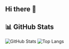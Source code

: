## Hi there 👋

## 📊 GitHub Stats
![GitHub Stats](https://github-readme-stats.vercel.app/api?username=2Seongmin&show_icons=true)
![Top Langs](https://github-readme-stats.vercel.app/api/?username=2Seongmin&layout=compact)

<!--
**2Seongmin/2Seongmin** is a ✨ _special_ ✨ repository because its `README.md` (this file) appears on your GitHub profile.

Here are some ideas to get you started:

- 🔭 I’m currently working on ...
- 🌱 I’m currently learning ...
- 👯 I’m looking to collaborate on ...
- 🤔 I’m looking for help with ...
- 💬 Ask me about ...
- 📫 How to reach me: ...
- 😄 Pronouns: ...
- ⚡ Fun fact: ...
-->
